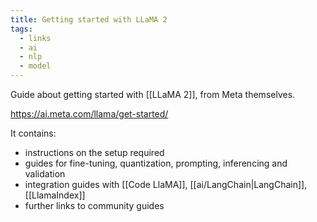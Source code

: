 ```yaml
---
title: Getting started with LLaMA 2
tags:
  - links
  - ai
  - nlp
  - model
---
```

Guide about getting started with [[LLaMA 2]], from Meta themselves.

https://ai.meta.com/llama/get-started/

It contains:
- instructions on the setup required
- guides for fine-tuning, quantization, prompting, inferencing and validation
- integration guides with [[Code LlaMA]], [[ai/LangChain|LangChain]], [[LlamaIndex]]
- further links to community guides
